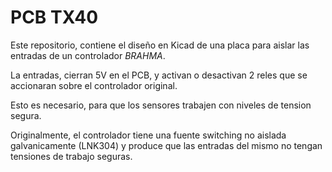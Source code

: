 # PCB TX40

Este repositorio, contiene el diseño en Kicad de una placa para aislar las entradas de un controlador *BRAHMA*.

La entradas, cierran 5V en el PCB, y activan o desactivan 2 reles que se accionaran sobre el controlador original.

Esto es necesario, para que los sensores trabajen con niveles de tension segura.

Originalmente, el controlador tiene una fuente switching no aislada galvanicamente (LNK304) y produce que las entradas del mismo no tengan tensiones de trabajo seguras.
